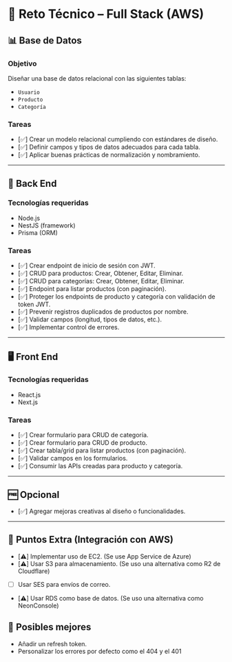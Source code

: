 # 🧪 Reto Técnico – Full Stack (AWS)

## 📊 Base de Datos

### Objetivo
Diseñar una base de datos relacional con las siguientes tablas:
- `Usuario`
- `Producto`
- `Categoría`

### Tareas
- [✅] Crear un modelo relacional cumpliendo con estándares de diseño.
- [✅] Definir campos y tipos de datos adecuados para cada tabla.
- [✅] Aplicar buenas prácticas de normalización y nombramiento.

---

## 🧩 Back End

### Tecnologías requeridas
- Node.js
- NestJS (framework)
- Prisma (ORM)

### Tareas
- [✅] Crear endpoint de inicio de sesión con JWT.
- [✅] CRUD para productos: Crear, Obtener, Editar, Eliminar.
- [✅] CRUD para categorías: Crear, Obtener, Editar, Eliminar.
- [✅] Endpoint para listar productos (con paginación).
- [✅] Proteger los endpoints de producto y categoría con validación de token JWT.
- [✅] Prevenir registros duplicados de productos por nombre.
- [✅] Validar campos (longitud, tipos de datos, etc.).
- [✅] Implementar control de errores.

---

## 🖥️ Front End

### Tecnologías requeridas
- React.js
- Next.js

### Tareas
- [✅] Crear formulario para CRUD de categoría.
- [✅] Crear formulario para CRUD de producto.
- [✅] Crear tabla/grid para listar productos (con paginación).
- [✅] Validar campos en los formularios.
- [✅] Consumir las APIs creadas para producto y categoría.

---

## 🆓 Opcional
- [✅] Agregar mejoras creativas al diseño o funcionalidades.

---

## 🌟 Puntos Extra (Integración con AWS)
- [⚠️] Implementar uso de EC2. (Se use App Service de Azure)
- [⚠️] Usar S3 para almacenamiento. (Se uso una alternativa como R2 de Cloudflare)
- [ ] Usar SES para envíos de correo.
- [⚠️] Usar RDS como base de datos. (Se uso una alternativa como NeonConsole)

## 🚀 Posibles mejores
- Añadir un refresh token.
- Personalizar los errores por defecto como el 404 y el 401 